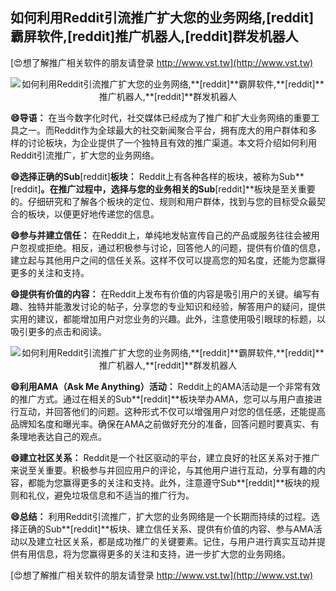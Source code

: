 ## **如何利用Reddit引流推广扩大您的业务网络,**[reddit]**霸屏软件,**[reddit]**推广机器人,**[reddit]**群发机器人**

[😍想了解推广相关软件的朋友请登录 http://www.vst.tw](http://www.vst.tw)

 <center><img src="https://vst.tw/MP4/tuiguang/png/5.png" alt="如何利用Reddit引流推广扩大您的业务网络,**[reddit]**霸屏软件,**[reddit]**推广机器人,**[reddit]**群发机器人"></center>

**😄导语：**
在当今数字化时代，社交媒体已经成为了推广和扩大业务网络的重要工具之一。而Reddit作为全球最大的社交新闻聚合平台，拥有庞大的用户群体和多样的讨论板块，为企业提供了一个独特且有效的推广渠道。本文将介绍如何利用Reddit引流推广，扩大您的业务网络。

**😄选择正确的Sub**[reddit]**板块：**
Reddit上有各种各样的板块，被称为Sub**[reddit]**。在推广过程中，选择与您的业务相关的Sub**[reddit]**板块是至关重要的。仔细研究和了解各个板块的定位、规则和用户群体，找到与您的目标受众最契合的板块，以便更好地传递您的信息。

**😄参与并建立信任：**
在Reddit上，单纯地发帖宣传自己的产品或服务往往会被用户忽视或拒绝。相反，通过积极参与讨论，回答他人的问题，提供有价值的信息，建立起与其他用户之间的信任关系。这样不仅可以提高您的知名度，还能为您赢得更多的关注和支持。

**😄提供有价值的内容：**
在Reddit上发布有价值的内容是吸引用户的关键。编写有趣、独特并能激发讨论的帖子，分享您的专业知识和经验，解答用户的疑问，提供实用的建议，都能增加用户对您业务的兴趣。此外，注意使用吸引眼球的标题，以吸引更多的点击和阅读。

 <center><img src="https://vst.tw/MP4/tuiguang/png/7.png" alt="如何利用Reddit引流推广扩大您的业务网络,**[reddit]**霸屏软件,**[reddit]**推广机器人,**[reddit]**群发机器人"></center>

**😄利用AMA（Ask Me Anything）活动：**
Reddit上的AMA活动是一个非常有效的推广方式。通过在相关的Sub**[reddit]**板块举办AMA，您可以与用户直接进行互动，并回答他们的问题。这种形式不仅可以增强用户对您的信任感，还能提高品牌知名度和曝光率。确保在AMA之前做好充分的准备，回答问题时要真实、有条理地表达自己的观点。

**😄建立社区关系：**
Reddit是一个社区驱动的平台，建立良好的社区关系对于推广来说至关重要。积极参与并回应用户的评论，与其他用户进行互动，分享有趣的内容，都能为您赢得更多的关注和支持。此外，注意遵守Sub**[reddit]**板块的规则和礼仪，避免垃圾信息和不适当的推广行为。

**😄总结：**
利用Reddit引流推广，扩大您的业务网络是一个长期而持续的过程。选择正确的Sub**[reddit]**板块、建立信任关系、提供有价值的内容、参与AMA活动以及建立社区关系，都是成功推广的关键要素。记住，与用户进行真实互动并提供有用信息，将为您赢得更多的关注和支持，进一步扩大您的业务网络。

[😍想了解推广相关软件的朋友请登录 http://www.vst.tw](http://www.vst.tw)




